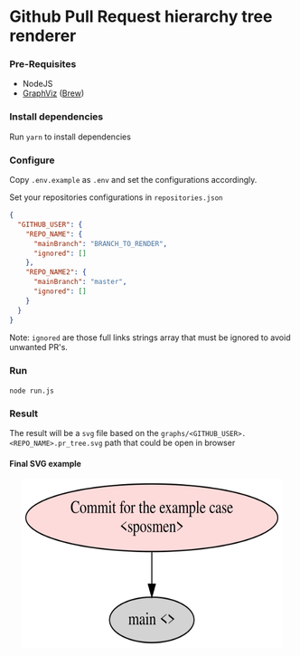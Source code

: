 # Github Pull Request hierarchy tree renderer

### Pre-Requisites
- NodeJS
- [GraphViz](https://graphviz.org/) ([Brew](https://formulae.brew.sh/formula/graphviz))

### Install dependencies

Run `yarn` to install dependencies

### Configure

Copy `.env.example` as `.env` and set the configurations accordingly.

Set your repositories configurations in `repositories.json`
```json
{
  "GITHUB_USER": {
    "REPO_NAME": {
      "mainBranch": "BRANCH_TO_RENDER",
      "ignored": []
    },
    "REPO_NAME2": {
      "mainBranch": "master",
      "ignored": []
    }
  }
}
```

Note: `ignored` are those full links strings array that must be ignored to avoid unwanted PR's. 

### Run

`node run.js`

### Result

The result will be a `svg` file based on the `graphs/<GITHUB_USER>.<REPO_NAME>.pr_tree.svg` path
that could be open in browser

#### Final SVG example

<p align="center">
  <img alt="Image Result" width="460" height="300" src="https://raw.githubusercontent.com/sposmen/gh_pr_tree_render/8033247e79dddcca67ca7d80e048e9d5864e0aeb/graphs/sposmen.gh_pr_tree_render.pr_tree.svg">
</p>
